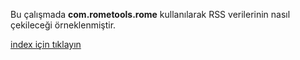 Bu çalışmada <b> com.rometools.rome</b>  kullanılarak  RSS verilerinin nasıl çekileceği örneklenmiştir.

[index için tıklayın](../README.md)
